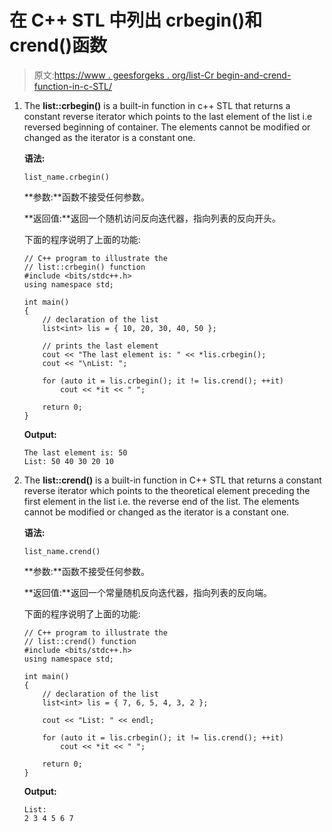 # 在 C++ STL 中列出 crbegin()和 crend()函数

> 原文:[https://www . geesforgeks . org/list-Cr begin-and-crend-function-in-c-STL/](https://www.geeksforgeeks.org/list-crbegin-and-crend-function-in-c-stl/)

1.  The **list::crbegin()** is a built-in function in c++ STL that returns a constant reverse iterator which points to the last element of the list i.e reversed beginning of container. The elements cannot be modified or changed as the iterator is a constant one.

    **语法:**

    ```
    list_name.crbegin()
    ```

    **参数:**函数不接受任何参数。

    **返回值:**返回一个随机访问反向迭代器，指向列表的反向开头。

    下面的程序说明了上面的功能:

    ```
    // C++ program to illustrate the
    // list::crbegin() function
    #include <bits/stdc++.h>
    using namespace std;

    int main()
    {
        // declaration of the list
        list<int> lis = { 10, 20, 30, 40, 50 };

        // prints the last element
        cout << "The last element is: " << *lis.crbegin();
        cout << "\nList: ";

        for (auto it = lis.crbegin(); it != lis.crend(); ++it)
            cout << *it << " ";

        return 0;
    }
    ```

    **Output:**

    ```
    The last element is: 50
    List: 50 40 30 20 10

    ```

2.  The **list::crend()** is a built-in function in C++ STL that returns a constant reverse iterator which points to the theoretical element preceding the first element in the list i.e. the reverse end of the list. The elements cannot be modified or changed as the iterator is a constant one.

    **语法:**

    ```
    list_name.crend()

    ```

    **参数:**函数不接受任何参数。

    **返回值:**返回一个常量随机反向迭代器，指向列表的反向端。

    下面的程序说明了上面的功能:

    ```
    // C++ program to illustrate the
    // list::crend() function
    #include <bits/stdc++.h>
    using namespace std;

    int main()
    {
        // declaration of the list
        list<int> lis = { 7, 6, 5, 4, 3, 2 };

        cout << "List: " << endl;

        for (auto it = lis.crbegin(); it != lis.crend(); ++it)
            cout << *it << " ";

        return 0;
    }
    ```

    **Output:**

    ```
    List: 
    2 3 4 5 6 7

    ```